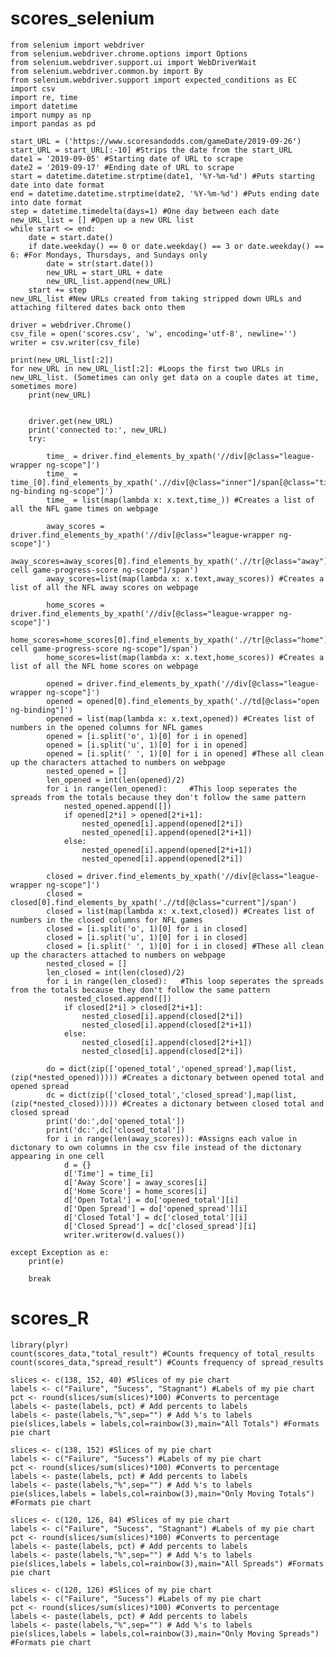 # scores_selenium

    from selenium import webdriver
    from selenium.webdriver.chrome.options import Options
    from selenium.webdriver.support.ui import WebDriverWait
    from selenium.webdriver.common.by import By
    from selenium.webdriver.support import expected_conditions as EC
    import csv
    import re, time
    import datetime
    import numpy as np
    import pandas as pd

    start_URL = ('https://www.scoresandodds.com/gameDate/2019-09-26')
    start_URL = start_URL[:-10] #Strips the date from the start_URL
    date1 = '2019-09-05' #Starting date of URL to scrape
    date2 = '2019-09-17' #Ending date of URL to scrape
    start = datetime.datetime.strptime(date1, '%Y-%m-%d') #Puts starting date into date format
    end = datetime.datetime.strptime(date2, '%Y-%m-%d') #Puts ending date into date format
    step = datetime.timedelta(days=1) #One day between each date
    new_URL_list = [] #Open up a new URL list
    while start <= end:
        date = start.date()
        if date.weekday() == 0 or date.weekday() == 3 or date.weekday() == 6: #For Mondays, Thursdays, and Sundays only
            date = str(start.date())
            new_URL = start_URL + date
            new_URL_list.append(new_URL)
        start += step 
    new_URL_list #New URLs created from taking stripped down URLs and attaching filtered dates back onto them

    driver = webdriver.Chrome() 
    csv_file = open('scores.csv', 'w', encoding='utf-8', newline='')
    writer = csv.writer(csv_file)

    print(new_URL_list[:2])
    for new_URL in new_URL_list[:2]: #Loops the first two URLs in new_URL_list. (Sometimes can only get data on a couple dates at time, sometimes more)
        print(new_URL)


        driver.get(new_URL)
        print('connected to:', new_URL)
        try:
        
            time_ = driver.find_elements_by_xpath('//div[@class="league-wrapper ng-scope"]')
            time_ = time_[0].find_elements_by_xpath('.//div[@class="inner"]/span[@class="time ng-binding ng-scope"]')
            time_ = list(map(lambda x: x.text,time_)) #Creates a list of all the NFL game times on webpage

            away_scores = driver.find_elements_by_xpath('//div[@class="league-wrapper ng-scope"]')
            away_scores=away_scores[0].find_elements_by_xpath('.//tr[@class="away"]/td[@class="bold-cell game-progress-score ng-scope"]/span')
            away_scores=list(map(lambda x: x.text,away_scores)) #Creates a list of all the NFL away scores on webpage

            home_scores = driver.find_elements_by_xpath('//div[@class="league-wrapper ng-scope"]')
            home_scores=home_scores[0].find_elements_by_xpath('.//tr[@class="home"]/td[@class="bold-cell game-progress-score ng-scope"]/span')
            home_scores=list(map(lambda x: x.text,home_scores)) #Creates a list of all the NFL home scores on webpage

            opened = driver.find_elements_by_xpath('//div[@class="league-wrapper ng-scope"]')
            opened = opened[0].find_elements_by_xpath('.//td[@class="open ng-binding"]')
            opened = list(map(lambda x: x.text,opened)) #Creates list of numbers in the opened columns for NFL games
            opened = [i.split('o', 1)[0] for i in opened]
            opened = [i.split('u', 1)[0] for i in opened]
            opened = [i.split(' ', 1)[0] for i in opened] #These all clean up the characters attached to numbers on webpage
            nested_opened = [] 
            len_opened = int(len(opened)/2)
            for i in range(len_opened):     #This loop seperates the spreads from the totals because they don't follow the same pattern
                nested_opened.append([]) 
                if opened[2*i] > opened[2*i+1]:
                    nested_opened[i].append(opened[2*i])
                    nested_opened[i].append(opened[2*i+1])
                else:
                    nested_opened[i].append(opened[2*i+1])
                    nested_opened[i].append(opened[2*i])

            closed = driver.find_elements_by_xpath('//div[@class="league-wrapper ng-scope"]')
            closed = closed[0].find_elements_by_xpath('.//td[@class="current"]/span')
            closed = list(map(lambda x: x.text,closed)) #Creates list of numbers in the closed columns for NFL games
            closed = [i.split('o', 1)[0] for i in closed]
            closed = [i.split('u', 1)[0] for i in closed]
            closed = [i.split(' ', 1)[0] for i in closed] #These all clean up the characters attached to numbers on webpage
            nested_closed = []   
            len_closed = int(len(closed)/2)
            for i in range(len_closed):   #This loop seperates the spreads from the totals because they don't follow the same pattern
                nested_closed.append([]) 
                if closed[2*i] > closed[2*i+1]:
                    nested_closed[i].append(closed[2*i])
                    nested_closed[i].append(closed[2*i+1])
                else:
                    nested_closed[i].append(closed[2*i+1])
                    nested_closed[i].append(closed[2*i])

            do = dict(zip(['opened_total','opened_spread'],map(list,(zip(*nested_opened))))) #Creates a dictonary between opened total and opened spread
            dc = dict(zip(['closed_total','closed_spread'],map(list,(zip(*nested_closed))))) #Creates a dictonary between closed total and closed spread
            print('do:',do['opened_total'])
            print('dc:',dc['closed_total'])
            for i in range(len(away_scores)): #Assigns each value in dictonary to own columns in the csv file instead of the dictonary appearing in one cell
                d = {}
                d['Time'] = time_[i]
                d['Away Score'] = away_scores[i]
                d['Home Score'] = home_scores[i]
                d['Open Total'] = do['opened_total'][i]
                d['Open Spread'] = do['opened_spread'][i]
                d['Closed Total'] = dc['closed_total'][i]
                d['Closed Spread'] = dc['closed_spread'][i]
                writer.writerow(d.values())

    except Exception as e:
        print(e)
    
        break
# scores_R

    library(plyr)
    count(scores_data,"total_result") #Counts frequency of total_results
    count(scores_data,"spread_result") #Counts frequency of spread_results

    slices <- c(138, 152, 40) #Slices of my pie chart
    labels <- c("Failure", "Sucess", "Stagnant") #Labels of my pie chart
    pct <- round(slices/sum(slices)*100) #Converts to percentage
    labels <- paste(labels, pct) # Add percents to labels
    labels <- paste(labels,"%",sep="") # Add %'s to labels
    pie(slices,labels = labels,col=rainbow(3),main="All Totals") #Formats pie chart

    slices <- c(138, 152) #Slices of my pie chart
    labels <- c("Failure", "Sucess") #Labels of my pie chart
    pct <- round(slices/sum(slices)*100) #Converts to percentage
    labels <- paste(labels, pct) # Add percents to labels
    labels <- paste(labels,"%",sep="") # Add %'s to labels
    pie(slices,labels = labels,col=rainbow(3),main="Only Moving Totals") #Formats pie chart

    slices <- c(120, 126, 84) #Slices of my pie chart
    labels <- c("Failure", "Sucess", "Stagnant") #Labels of my pie chart
    pct <- round(slices/sum(slices)*100) #Converts to percentage
    labels <- paste(labels, pct) # Add percents to labels
    labels <- paste(labels,"%",sep="") # Add %'s to labels
    pie(slices,labels = labels,col=rainbow(3),main="All Spreads") #Formats pie chart

    slices <- c(120, 126) #Slices of my pie chart
    labels <- c("Failure", "Sucess") #Labels of my pie chart
    pct <- round(slices/sum(slices)*100) #Converts to percentage
    labels <- paste(labels, pct) # Add percents to labels
    labels <- paste(labels,"%",sep="") # Add %'s to labels
    pie(slices,labels = labels,col=rainbow(3),main="Only Moving Spreads") #Formats pie chart
